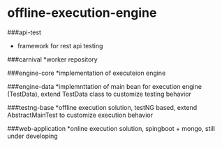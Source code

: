 # offline-execution-engine

###api-test
* framework for rest api testing

###carnival
*worker repository

###engine-core
*implementation of executeion engine

###engine-data
*implemnttation of main bean for execution engine (TestData), extend TestData class to customize testing behavior

###testng-base
*offline execution solution, testNG based, extend AbstractMainTest to customize execution behavior

###web-application
*online execution solution, spingboot + mongo, still under developing


